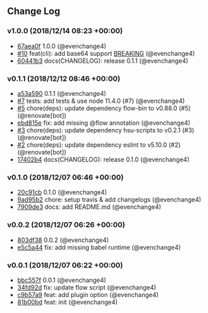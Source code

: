 ## Change Log

### v1.0.0 (2018/12/14 08:23 +00:00)

- [67aea0f](https://github.com/evenchange4/imagemin-simple/commit/67aea0f188bf35bcbe197eebd997b7a237798a7f) 1.0.0 (@evenchange4)
- [#10](https://github.com/evenchange4/imagemin-simple/pull/10) feat(cli): add base64 support [BREAKING](#10) (@evenchange4)
- [60441b3](https://github.com/evenchange4/imagemin-simple/commit/60441b3c1107ddcf398f403f01588c14c1ab6e70) docs(CHANGELOG): release 0.1.1 (@evenchange4)

### v0.1.1 (2018/12/12 08:46 +00:00)

- [a53a590](https://github.com/evenchange4/imagemin-simple/commit/a53a5906af681741837af659db67d3b592e3acc3) 0.1.1 (@evenchange4)
- [#7](https://github.com/evenchange4/imagemin-simple/pull/7) tests: add tests & use node 11.4.0 (#7) (@evenchange4)
- [#5](https://github.com/evenchange4/imagemin-simple/pull/5) chore(deps): update dependency flow-bin to v0.88.0 (#5) (@renovate[bot])
- [ebd815e](https://github.com/evenchange4/imagemin-simple/commit/ebd815e59b87050773befde48cea8489776a6d4d) fix: add missing @flow annotation (@evenchange4)
- [#3](https://github.com/evenchange4/imagemin-simple/pull/3) chore(deps): update dependency hsu-scripts to v0.2.1 (#3) (@renovate[bot])
- [#2](https://github.com/evenchange4/imagemin-simple/pull/2) chore(deps): update dependency eslint to v5.10.0 (#2) (@renovate[bot])
- [17402b4](https://github.com/evenchange4/imagemin-simple/commit/17402b4e569bd0d2ffc987f1de7bead975ac4d1a) docs(CHANGELOG): release 0.1.0 (@evenchange4)

### v0.1.0 (2018/12/07 06:46 +00:00)

- [20c91cb](https://github.com/evenchange4/imagemin-simple/commit/20c91cb138c400979fb5f0d394b08783742b0b36) 0.1.0 (@evenchange4)
- [9ad95b2](https://github.com/evenchange4/imagemin-simple/commit/9ad95b23f5e60383b882677e22620cf43033d9f9) chore: setup travis & add changelogs (@evenchange4)
- [7909de3](https://github.com/evenchange4/imagemin-simple/commit/7909de3a91a8f2097eb7316e5c50a7d29768e23c) docs: add README.md (@evenchange4)

### v0.0.2 (2018/12/07 06:26 +00:00)

- [803df38](https://github.com/evenchange4/imagemin-simple/commit/803df38a8ae52fb87c1f4db6f376f2dc20a5ec86) 0.0.2 (@evenchange4)
- [e5c5a44](https://github.com/evenchange4/imagemin-simple/commit/e5c5a448d91dcfb95be36b650946012afeb8f25e) fix: add missing babel runtime (@evenchange4)

### v0.0.1 (2018/12/07 06:22 +00:00)

- [bbc557f](https://github.com/evenchange4/imagemin-simple/commit/bbc557f987463d093b7f3441461feadde7acac32) 0.0.1 (@evenchange4)
- [34fd92d](https://github.com/evenchange4/imagemin-simple/commit/34fd92d650bb6a4e63ad1cb622e9d88d107f8440) fix: update flow script (@evenchange4)
- [c9b57a9](https://github.com/evenchange4/imagemin-simple/commit/c9b57a918c0280c029235cdf8935dddc6c966829) feat: add plugin option (@evenchange4)
- [81b00bd](https://github.com/evenchange4/imagemin-simple/commit/81b00bd0d8d400f650d25ea56cbdd22987116abe) feat: init (@evenchange4)
